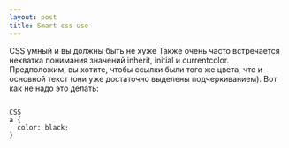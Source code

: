```yaml
---
layout: post
title: Smart css use
---
```



CSS умный и вы должны быть не хуже
Также очень часто встречается нехватка понимания значений inherit, initial и currentcolor. Предположим, вы хотите, чтобы ссылки были того же цвета, что и основной текст (они уже достаточно выделены подчеркиванием). Вот как не надо это делать:

<pre><code>
CSS
a {
  color: black;
}
</code></pre>
